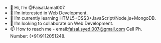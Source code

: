 - 👋 Hi, I’m @FaisalJamal007.
- 👀 I’m interested in Web Development.
- 🌱 I’m currently learning HTML5+CSS3+JavaScript/Node.js+MongoDB.
- 💞️ I’m looking to collaborate on Web Development.
- 📫 How to reach me - email:faisal.syed.007@gmail.com 
                      Cell Ph. Number: (+91)9112051248.

<!---
FaisalJamal007/FaisalJamal007 is a ✨ special ✨ repository because its `README.md` (this file) appears on your GitHub profile.
You can click the Preview link to take a look at your changes.
--->
